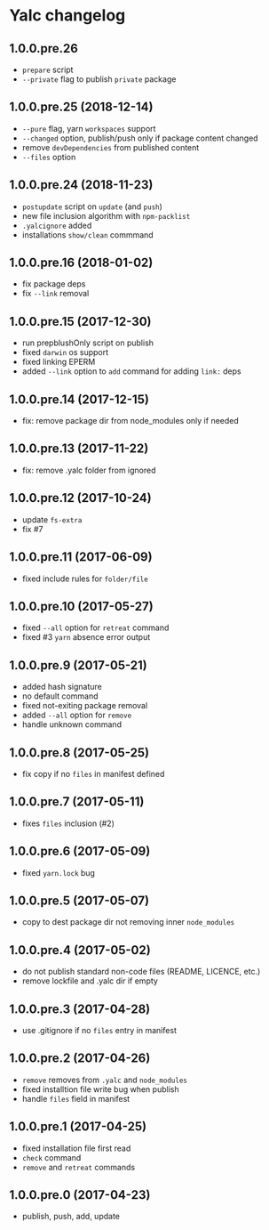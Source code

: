 # Yalc changelog

## 1.0.0.pre.26

- `prepare` script
- `--private` flag to publish `private` package

## 1.0.0.pre.25 (2018-12-14)

- `--pure` flag, yarn `workspaces` support
- `--changed` option, publish/push only if package content changed
- remove `devDependencies` from published content
- `--files` option

## 1.0.0.pre.24 (2018-11-23)

- `postupdate` script on `update` (and `push`)
- new file inclusion algorithm with `npm-packlist`
- `.yalcignore` added
- installations `show/clean` commmand

## 1.0.0.pre.16 (2018-01-02)

- fix package deps
- fix `--link` removal

## 1.0.0.pre.15 (2017-12-30)

- run prepblushOnly script on publish
- fixed `darwin` os support
- fixed linking EPERM
- added `--link` option to `add` command for adding `link:` deps

## 1.0.0.pre.14 (2017-12-15)

- fix: remove package dir from node_modules only if needed

## 1.0.0.pre.13 (2017-11-22)

- fix: remove .yalc folder from ignored

## 1.0.0.pre.12 (2017-10-24)

- update `fs-extra`
- fix #7

## 1.0.0.pre.11 (2017-06-09)

- fixed include rules for `folder/file`

## 1.0.0.pre.10 (2017-05-27)

- fixed `--all` option for `retreat` command
- fixed #3 `yarn` absence error output

## 1.0.0.pre.9 (2017-05-21)

- added hash signature
- no default command
- fixed not-exiting package removal
- added `--all` option for `remove`
- handle unknown command

## 1.0.0.pre.8 (2017-05-25)

- fix copy if no `files` in manifest defined

## 1.0.0.pre.7 (2017-05-11)

- fixes `files` inclusion (#2)

## 1.0.0.pre.6 (2017-05-09)

- fixed `yarn.lock` bug

## 1.0.0.pre.5 (2017-05-07)

- copy to dest package dir not removing inner `node_modules`

## 1.0.0.pre.4 (2017-05-02)

- do not publish standard non-code files (README, LICENCE, etc.)
- remove lockfile and .yalc dir if empty

## 1.0.0.pre.3 (2017-04-28)

- use .gitignore if no `files` entry in manifest

## 1.0.0.pre.2 (2017-04-26)

- `remove` removes from `.yalc` and `node_modules`
- fixed installtion file write bug when publish
- handle `files` field in manifest

## 1.0.0.pre.1 (2017-04-25)

- fixed installation file first read
- `check` command
- `remove` and `retreat` commands

## 1.0.0.pre.0 (2017-04-23)

- publish, push, add, update
